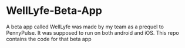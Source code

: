 # WellLyfe-Beta-App
A beta app called WellLyfe was made by my team as a prequel to PennyPulse. It was supposed to run on both android and iOS. This repo contains the code for that beta app
